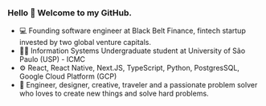 ### Hello 👋 Welcome to my GitHub.

- 💻 Founding software engineer at Black Belt Finance, fintech startup invested by two global venture capitals.
- 👨‍🎓 Information Systems Undergraduate student at University of São Paulo (USP) - ICMC
- ⚙️ React, React Native, Next.JS, TypeScript, Python, PostgresSQL, Google Cloud Platform (GCP)
- 🧠 Engineer, designer, creative, traveler and a passionate problem solver who loves to create new things and solve hard problems.
<!--
**pagott0/pagott0** is a ✨ _special_ ✨ repository because its `README.md` (this file) appears on your GitHub profile.

Here are some ideas to get you started:

- 🔭 I’m currently working on ...
- 🌱 I’m currently learning ...
- 👯 I’m looking to collaborate on ...
- 🤔 I’m looking for help with ...
- 💬 Ask me about ...
- 📫 How to reach me: ...
- 😄 Pronouns: ...
- ⚡ Fun fact: ...
-->
